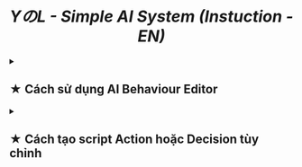 <div align="center"><h1><i> YのL - Simple AI System (Instuction - EN) </i></h1></div>

<details>
<summary><h2><div id="part1"> ★ Cách sử dụng AI Behaviour Editor </div></h2></summary>
<ul>
  <li> Tạo <b> AI Behaviour </b> trong cửa sổ Project như sau và đặt tên tùy thích. </li>
  <br>
  <div align="center"><img width="100%" src="https://github.com/Yunasawa-Studio/YNL-Simple-AI-System/assets/113672166/f1aad95a-29bf-4245-b428-b3f99e232bff"></div>
  <br>
  <img align="right" src="https://github.com/Yunasawa-Studio/YNL-Simple-AI-System/assets/113672166/b46b3b5c-2952-41e5-90a0-068c3f0f4815">
  Một khi đã tạo xong <b> AI Behaviour </b>, click đúp để mở cửa sổ Editor. Hoặc bạn có thể mở một cách thủ công bằng các nút trên Toolbar.
  <br>
  <br>
  <br>
  <br>
  <li> Sau khi mở cửa sổ Editor, mọi thứ trông có vẻ trống không. </li>
  <img width="100%" src="https://github.com/Yunasawa-Studio/YNL-Simple-AI-System/assets/113672166/0b915e90-7724-4fd3-954b-a2f7ba35831a">
  <br>
  <img align="right" width=300px src="https://github.com/Yunasawa-Studio/YNL-Simple-AI-System/assets/113672166/7e6f1485-7647-439a-a1a4-9af76e0965af">
  <li> Click vào nút <code>Add State</code> và một khung state mới sẽ xuất hiện. Bạn có thể đặt tên cho state bằng cách nhấn nút hình "Cây bút" hoặc loại bỏ nó bằng nút X </li>
  <li> Hãy chắc chắn rằng tất cả các state đều có tên riêng biệt. </li>
  <br>
  <img align="right" width=300px src="https://github.com/Yunasawa-Studio/YNL-Simple-AI-System/assets/113672166/622c862f-4b97-435a-bfba-ede0ff086880">
  <li> Sau khi tạo tất cả các  bạn muốn, chọn một và trên màn hình chính, nhấn nút <code>Add</code> trên cửa sổ ACTION và cửa sổ TRANSITION. </li>
  <li> Bạn có thể nhấp vào khung để mở cửa sổ chọn, với khung Action, bạn có thể chọn các hành động mà bạn muốn và với khung Decision, bạn có thể chọn các quyết định cho các trạng thái tiếp theo. </li>
  <li> Cửa sổ trông như thế này: </li>
  <br>
  <br>
  <br>
  <br>
  <table>
  <tr>
    <th width="50%"><img src="https://github.com/Yunasawa-Studio/YNL-Simple-AI-System/assets/113672166/86ec9c3a-f5ea-449b-85c9-d1690d8da2eb"></th>
    <th width="50%"><img src="https://github.com/Yunasawa-Studio/YNL-Simple-AI-System/assets/113672166/dc0ca4eb-a4fa-439c-a9a9-cc31216f4743"></th>
  </tr>
  </table>
  <img align="right" width=300px src="https://github.com/Yunasawa-Studio/YNL-Simple-AI-System/assets/113672166/41e4cc63-249a-472a-a449-6b63edad1e6c">
  <li> Sau khi chỉnh sửa xong mọi thứ, hãy chọn AI Behaviour, chọn <code>Save Data</code> để lưu tất cả các thay đổi của bạn, nếu không, bạn sẽ hối hận vì đã không làm điều đó. </li>
</ul>

</details>

<details>
<summary><h2><div id="part1"> ★ Cách tạo script Action hoặc Decision tùy chỉnh </div></h2></summary>

<ul>
  <li> Đầu tiên, bạn cần chú ý một số điều quan trọng sau: </li>
  <ul>
  <li> Bất cứ khi nào bạn tạo Hành động hoặc Quyết định mới, hãy đảm bảo đặt nó trong không gian tên <code>YNL.SimpleAISystem</code>. </li>
  <li> Mọi Action được tạo phải có <code>AIAction</code> làm tiền tố và mọi Decision được tạo cũng phải có <code>AIDecision</code> làm tiền tố. </li>
 </ul>
 <br>
 <li> Bây giờ đến phần chính; sau khi làm theo các ghi chú ở trên và tạo Action hoặc Decision mới, bạn cần tạo 2 constructor, một không có tham số và một có <code>AIController</code> làm tham số duy nhất. </li>
 <br>
 <li> Bây giờ là phần của bạn, bên trong AIAction, có 5 phương thức mà bạn có thể override. </li>
 <ul>
    <li> <code>void Initialize(AIController controller)</code>: Tại đây bạn có thể khởi tạo bất cứ thứ gì bạn cần, ví dụ như GetComponent,... </li>
    <li> <code>void Convert(SerializableDictionary<string, string> properties)</code>: Tại đây bạn có thể chuyển keys và values thành các type mà bạn cần. Keys là tên của properties và values là giá trị của các properties đó. Bạn có thể xem code mẫu bên dưới để dễ hình dung hơn.</li>
    <li> <code>void DoAction()</code>: Thực thi hành động mà bạn muốn tại đây. </li>
    <li> <code>void OnEnterState()</code>: Hàm này sẽ được gọi mỗi khi vào một state mới. </li>
    <li> <code>void OnExitState()</code>: Hàm này sẽ được gọi mỗi khi thoát khỏi 1 state. </li>
  </ul>
  <br>
  <li> Đến với AIDecision, ở đây cũng có 5 phương thức mà bạn có thể override. </li>
  <ul>
    <li> <code>void Initialize(AIController controller)</code>: Tại đây bạn có thể khởi tạo bất cứ thứ gì bạn cần, ví dụ như GetComponent,... </li>
    <li> <code>void Convert(SerializableDictionary<string, string> properties)</code>: Tại đây bạn có thể chuyển keys và values thành các type mà bạn cần. Keys là tên của properties và values là giá trị của các properties đó. Bạn có thể xem code mẫu bên dưới để dễ hình dung hơn.</li>
    <li> <code>bool DoDecision()</code>: Ở đây bạn quyết định điều kiện nào để chuyển sang state khác bằng cách trả về một boolean. </li>
    <li> <code>void OnEnterState()</code>: Hàm này sẽ được gọi mỗi khi vào một state mới. </li>
    <li> <code>void OnExitState()</code>: Hàm này sẽ được gọi mỗi khi thoát khỏi 1 state. </li>
  </ul>
</ul>

<details>
<summary> AIActionSample.cs (Sample for custom AIAction script) </summary>

```csharp
using UnityEngine;
using YNL.Extensions.Methods;
using YNL.Utilities.Addons;

namespace YNL.SimpleAISystem
{
    public class AIActionSample : AIAction
    {
        public AIActionSample() : base(null) { }
        public AIActionSample(AIController controller) : base(controller) { }

        // Để thuộc tính mà bạn muốn ẩn thành private; Editor hiện tại chưa hỗ trợ
        // các thuộc tính tham chiếu, hãy tham chiếu chúng thông qua hàm Initialize()
        private Rigidbody _rigidbody;

        // Để thuộc tính mà bạn muốn hiện lên Editor thành public 
        public int Distance;
        public KeyCode KeyCode;

        public override void Initialize(AIController controller)
        {
            base.Initialize(controller);

            _rigidbody = controller.Root.GetComponent<Rigidbody>();
        }

        public override void Convert(SerializableDictionary<string, string> properties)
        {
            // Sử dụng các hàm chuyển đổi để biến string thành kiểu mà bạn cần
            Distance = int.Parse(properties["Distance"]);

            // Đối với enum bạn có thể dùng hàm MEnum.Parse<T>(string) như sau
            KeyCode = MEnum.Parse<KeyCode>(properties["KeyCode"]);
        }

        public override void DoAction()
        {
            // Thực thi hành động
        }

        public override void OnEnterState()
        {
            // Làm gì đó khi bắt đầu state
        }

        public override void OnExitState()
        {
            // Làm gì đó khi thoát khỏi state
        }
    }
}
```

</details>

<details>
<summary> AIDecisionSample.cs (Sample for custom AIAction script) </summary>

```csharp
using UnityEngine;
using YNL.Extensions.Methods;
using YNL.Utilities.Addons;

namespace YNL.SimpleAISystem
{
    public class AIDecisionSample : AIDecision
    {
        public AIDecisionSample() : base(null) { }
        public AIDecisionSample(AIController controller) : base(controller) { }

        // Để thuộc tính mà bạn muốn ẩn thành private; Editor hiện tại chưa hỗ trợ
        // các thuộc tính tham chiếu, hãy tham chiếu chúng thông qua hàm Initialize()
        private Rigidbody _rigidbody;

        // Để thuộc tính mà bạn muốn hiện lên Editor thành public
        public int Distance;
        public KeyCode KeyCode;

        public override void Initialize(AIController controller)
        {
            base.Initialize(controller);

            _rigidbody = controller.Root.GetComponent<Rigidbody>();
        }

        public override void Convert(SerializableDictionary<string, string> properties)
        {
            // Sử dụng các hàm chuyển đổi để biến string thành kiểu mà bạn cần
            Distance = int.Parse(properties["Distance"]);

            // Đối với enum bạn có thể dùng hàm MEnum.Parse<T>(string) như sau
            KeyCode = MEnum.Parse<KeyCode>(properties["KeyCode"]);
        }

        public override bool DoDecision()
        {
            // Quyết định quá trình chuyển đối của state
            return true;
        }

        public override void OnEnterState()
        {
            // Làm gì đó khi bắt đầu state
        }

        public override void OnExitState()
        {
            // Làm gì đó khi thoát khỏi state
        }
    }
}
```

</details>

</details>


